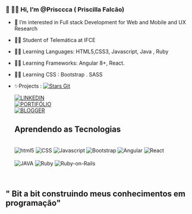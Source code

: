 ### 👋 👩‍🦱 Hi, I’m @Prisccca ( Priscilla Falcão)

- 👀 I’m interested in Full stack Development for Web and Mobile and UX Research
- 👩‍🎓  Student of Telemática at IFCE
- 👩‍💻 Learning Languages: HTML5,CSS3, Javascript, Java , Ruby 
- 👩‍💻 Learning Frameworks: Angular 8+, React.
- 👩‍💻 Learning CSS : Bootstrap . SASS

-  ✨Projects :   [![Stars Git](https://img.shields.io/badge/GitHub-100000?style=for-the-badge&logo=github&logoColor=white)](https://github.com/Prisccca?tab=stars)





  
  


   [![LINKEDIN](https://img.shields.io/badge/LinkedIn-0077B5?style=for-the-badge&logo=linkedin&logoColor=white)](https://www.linkedin.com/in/priscillaffd/)
   </br>
   [![PORTIFÓLIO](https://img.shields.io/badge/Notion-000000?style=for-the-badge&logo=notion&logoColor=white)](https://prisccafalcao.notion.site/Portf-lio-Priscilla-Falc-o-c8fb2a1f6b4d4aa7825c47ca42136c56)
   </br>
   [![BLOGGER](https://img.shields.io/badge/Blogger-FF5722?style=for-the-badge&logo=blogger&logoColor=white)](https://resumostech.blogspot.com/)
   
   
 
   
   
   ## Aprendendo as Tecnologias 
   
   <div style="display : inline-block"> <br/>
      <img align="center" alt="html5" src="https://img.shields.io/badge/HTML5-E34F26?style=for-the-badge&logo=html5&logoColor=white"/>
      <img align="center" alt="CSS" src="https://img.shields.io/badge/CSS3-1572B6?style=for-the-badge&logo=css3&logoColor=white"/>
      <img align="center" alt="Javascript" src="https://img.shields.io/badge/JavaScript-F7DF1E?style=for-the-badge&logo=javascript&logoColor=black "/>
      <img align="center" alt="Bootstrap" src="https://img.shields.io/badge/Bootstrap-563D7C?style=for-the-badge&logo=bootstrap&logoColor=white"/>
      <img align="center" alt="Angular" src="https://img.shields.io/badge/Angular-DD0031?style=for-the-badge&logo=angular&logoColor=white"/>
      <img align="center" alt="React" src="https://img.shields.io/badge/React-20232A?style=for-the-badge&logo=react&logoColor=61DAFB"/>
      </br>
      </br>
      <img align="center" alt="JAVA" src="https://img.shields.io/badge/Java-ED8B00?style=for-the-badge&logo=java&logoColor=white "/>
      <img align="center" alt="Ruby" src="https://img.shields.io/badge/Ruby-CC342D?style=for-the-badge&logo=ruby&logoColor=white"/>
      <img align="center" alt="Ruby-on-Rails" src="https://img.shields.io/badge/Ruby_on_Rails-CC0000?style=for-the-badge&logo=ruby-on-rails&logoColor=white"/>
  </div><br>
  
  ## " Bit a bit construindo meus conhecimentos em programação"
   
   
   


<!---
Prisccca/Prisccca is a ✨ special ✨ repository because its `README.md` (this file) appears on your GitHub profile.
You can click the Preview link to take a look at your changes.
--->
